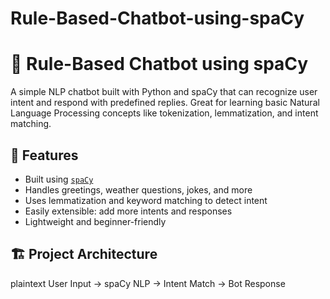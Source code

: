 # Rule-Based-Chatbot-using-spaCy
# 🤖 Rule-Based Chatbot using spaCy

A simple NLP chatbot built with Python and spaCy that can recognize user intent and respond with predefined replies. Great for learning basic Natural Language Processing concepts like tokenization, lemmatization, and intent matching.

## 🧠 Features

- Built using [`spaCy`](https://spacy.io/)
- Handles greetings, weather questions, jokes, and more
- Uses lemmatization and keyword matching to detect intent
- Easily extensible: add more intents and responses
- Lightweight and beginner-friendly

## 🏗️ Project Architecture
plaintext
User Input → spaCy NLP → Intent Match → Bot Response
